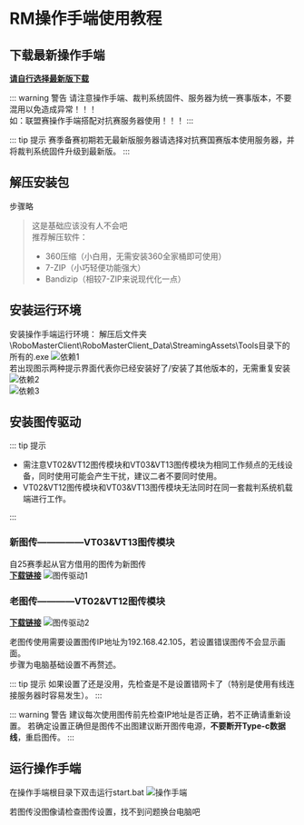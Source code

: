 # RM操作手端使用教程

## 下载最新操作手端

[**请自行选择最新版下载**](https://www.robomaster.com/zh-CN/products/components/referee?djifrom=nav)

::: warning 警告
请注意操作手端、裁判系统固件、服务器为统一赛事版本，不要混用以免造成异常！！！  
如：联盟赛操作手端搭配对抗赛服务器使用！！！
:::

::: tip 提示
赛季备赛初期若无最新版服务器请选择对抗赛国赛版本使用服务器，并将裁判系统固件升级到最新版。
:::

## 解压安装包

步骤略
>这是基础应该没有人不会吧   
>推荐解压软件：
>* 360压缩（小白用，无需安装360全家桶即可使用）
>* 7-ZIP（小巧轻便功能强大）
>* Bandizip（相较7-ZIP来说现代化一点）

## 安装运行环境

安装操作手端运行环境：
解压后文件夹\RoboMasterClient\RoboMasterClient_Data\StreamingAssets\Tools目录下的所有的.exe
![依赖1](/rm_series/01.png)  
若出现图示两种提示界面代表你已经安装好了/安装了其他版本的，无需重复安装
![依赖2](/rm_series/02.png)  
![依赖3](/rm_series/03.png)  

## 安装图传驱动

::: tip 提示
* 需注意VT02&VT12图传模块和VT03&VT13图传模块为相同工作频点的无线设备，同时使用可能会产生干扰，建议二者不要同时使用。  
* VT02&VT12图传模块和VT03&VT13图传模块无法同时在同一套裁判系统机载端进行工作。

:::

### 新图传—————VT03&VT13图传模块

自25赛季起从官方借用的图传为新图传  
[**下载链接**](https://www.robomaster.com/zh-CN/products/components/detail/6136)
![图传驱动1](/rm_series/04.png)  

### 老图传————VT02&VT12图传模块

[**下载链接**](https://www.robomaster.com/zh-CN/products/components/detail/6136)
![图传驱动2](/rm_series/05.png)  

老图传使用需要设置图传IP地址为192.168.42.105，若设置错误图传不会显示画面。  
步骤为电脑基础设置不再赘述。

::: tip 提示
如果设置了还是没用，先检查是不是设置错网卡了（特别是使用有线连接服务器时容易发生）。
:::

::: warning 警告
建议每次使用图传前先检查IP地址是否正确，若不正确请重新设置。
若确定设置正确但是图传不出图建议断开图传电源，**不要断开Type-c数据线**，重启图传。
:::

## 运行操作手端

在操作手端根目录下双击运行start.bat
![操作手端](/rm_series/06.png)  

若图传没图像请检查图传设置，找不到问题换台电脑吧